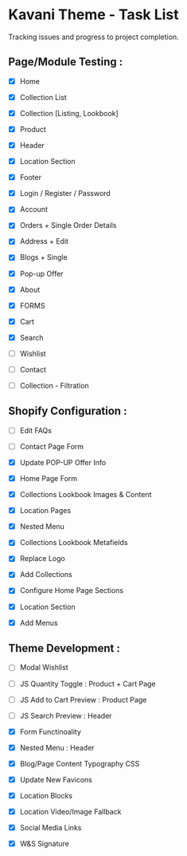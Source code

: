 Kavani Theme - Task List
========================

Tracking issues and progress to project completion.


Page/Module Testing :
------------------------
- [x] Home
- [x] Collection List
- [x] Collection [Listing, Lookbook]
- [x] Product
- [x] Header
- [x] Location Section
- [x] Footer
- [x] Login / Register / Password
- [x] Account
- [x] Orders + Single Order Details
- [x] Address + Edit
- [x] Blogs + Single
- [x] Pop-up Offer
- [x] About
- [x] FORMS
- [x] Cart
- [x] Search
- [ ] Wishlist
- [ ] Contact
- [ ] Collection - Filtration



Shopify Configuration :
------------------------
- [ ] Edit FAQs
- [ ] Contact Page Form
- [x] Update POP-UP Offer Info
- [x] Home Page Form
- [x] Collections Lookbook Images & Content
- [x] Location Pages
- [x] Nested Menu
- [x] Collections Lookbook Metafields
- [x] Replace Logo
- [x] Add Collections
- [x] Configure Home Page Sections
- [x] Location Section
- [x] Add Menus


Theme Development :
------------------------
- [ ] Modal Wishlist
- [ ] JS Quantity Toggle : Product + Cart Page
- [ ] JS Add to Cart Preview : Product Page
- [ ] JS Search Preview : Header
- [x] Form Functinoality 
- [x] Nested Menu : Header
- [x] Blog/Page Content Typography CSS
- [x] Update New Favicons
- [x] Location Blocks
- [x] Location Video/Image Fallback
- [x] Social Media Links
- [x] W&S Signature


